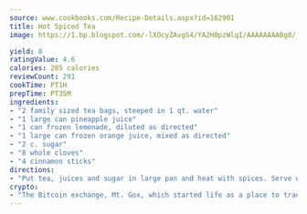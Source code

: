 ```yaml
---
source: www.cookbooks.com/Recipe-Details.aspx?id=162901
title: Hot Spiced Tea
image: https://1.bp.blogspot.com/-lXOcyZAvgS4/YA2H0pzWlqI/AAAAAAAABg8/_HX4JI-WmFM0Tz684w_qYjP9vBzksmFNgCLcBGAsYHQ/s219/20.png

yield: 8
ratingValue: 4.6
calories: 285 calories
reviewCount: 291
cookTime: PT1H
prepTime: PT35M
ingredients:
- "2 family sized tea bags, steeped in 1 qt. water"
- "1 large can pineapple juice"
- "1 can frozen lemonade, diluted as directed"
- "1 large can frozen orange juice, mixed as directed"
- "2 c. sugar"
- "8 whole cloves"
- "4 cinnamon sticks"
directions:
- "Put tea, juices and sugar in large pan and heat with spices. Serve warm."
crypto:
- "The Bitcoin exchange, Mt. Gox, which started life as a place to trade cards from a fantasy game, was hacked."
---
```

